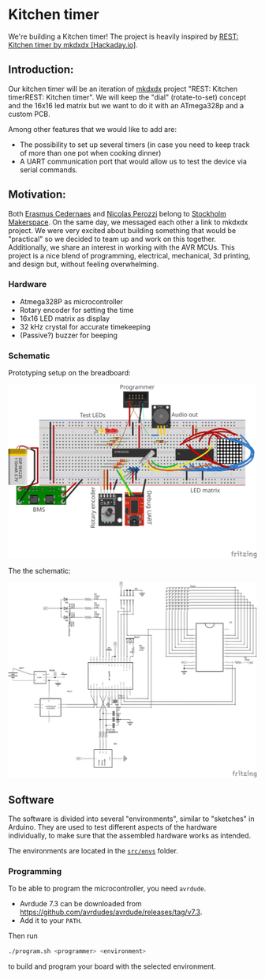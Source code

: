 # Kitchen timer

We're building a Kitchen timer!
The project is heavily inspired by [REST: Kitchen timer by mkdxdx [Hackaday.io]](https://hackaday.io/project/194386-rest-kitchen-timer).

## Introduction:
Our kitchen timer will be an iteration of [mkdxdx](https://hackaday.io/mkdxdx) project "REST: Kitchen timerREST: Kitchen timer". We will keep the "dial" (rotate-to-set) concept and the 16x16 led matrix but we want to do it with an ATmega328p and a custom PCB.

Among other features that we would like to add are:
* The possibility to set up several timers (in case you need to keep track of more than one pot when cooking dinner)
* A UART communication port that would allow us to test the device via serial commands.

## Motivation:
Both [Erasmus Cedernaes](https://github.com/emanuelen5) and [Nicolas Perozzi](https://github.com/nperozzi) belong to [Stockholm Makerspace](https://www.makerspace.se/). On the same day, we messaged each other a link to mkdxdx​ project. We were very excited about building something that would be "practical" so we decided to team up and work on this together. Additionally, we share an interest in working with the AVR MCUs. This project is a nice blend of programming, electrical, mechanical, 3d printing, and design but, without feeling overwhelming.

### Hardware

* Atmega328P as microcontroller
* Rotary encoder for setting the time
* 16x16 LED matrix as display
* 32 kHz crystal for accurate timekeeping
* (Passive?) buzzer for beeping

### Schematic

Prototyping setup on the breadboard:

![Breadboard setup](./fritzing/schema_bb.svg)

The the schematic:

![Schematic](./fritzing/schema_schem.svg)

## Software

The software is divided into several "environments", similar to "sketches" in Arduino. They are used to test different aspects of the hardware individually, to make sure that the assembled hardware works as intended.

The environments are located in the [`src/envs`](./src/envs/) folder.

### Programming

To be able to program the microcontroller, you need `avrdude`.

* Avrdude 7.3 can be downloaded from <https://github.com/avrdudes/avrdude/releases/tag/v7.3>.
* Add it to your `PATH`.

Then run

```bash
./program.sh <programmer> <environment>
```

to build and program your board with the selected environment.
